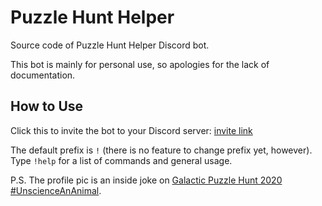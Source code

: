 # Puzzle Hunt Helper

Source code of Puzzle Hunt Helper Discord bot.

This bot is mainly for personal use, so apologies for the lack of documentation.

## How to Use

Click this to invite the bot to your Discord
server: [invite link](https://discord.com/api/oauth2/authorize?client_id=867660169567666187&permissions=8208&scope=bot)

The default prefix is `!` (there is no feature to change prefix yet, however). Type `!help` for a list of commands and
general usage.

P.S. The profile pic is an inside joke
on [Galactic Puzzle Hunt 2020 #UnscienceAnAnimal](https://2020.galacticpuzzlehunt.com/puzzle/unscience-an-animal).